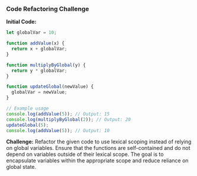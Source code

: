 ### Code Refactoring Challenge

**Initial Code:**
```javascript
let globalVar = 10;

function addValue(x) {
  return x + globalVar;
}

function multiplyByGlobal(y) {
  return y * globalVar;
}

function updateGlobal(newValue) {
  globalVar = newValue;
}

// Example usage
console.log(addValue(5)); // Output: 15
console.log(multiplyByGlobal(2)); // Output: 20
updateGlobal(5);
console.log(addValue(5)); // Output: 10
```

**Challenge:**
Refactor the given code to use lexical scoping instead of relying on global variables. Ensure that the functions are self-contained and do not depend on variables outside of their lexical scope. The goal is to encapsulate variables within the appropriate scope and reduce reliance on global state.
